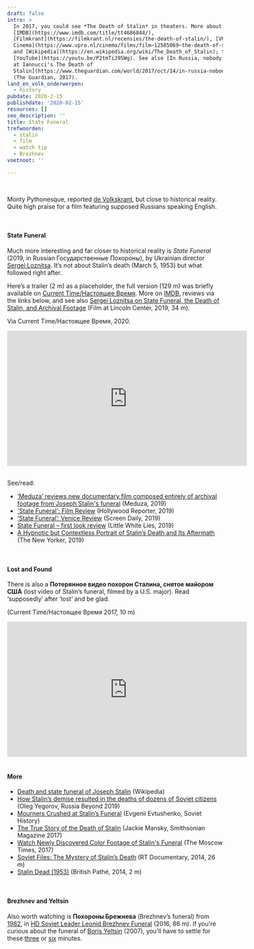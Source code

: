 ```yaml
---
draft: false
intro: >
  In 2017, you could see *The Death of Stalin* in theaters. More about it on
  [IMDB](https://www.imdb.com/title/tt4686844/),
  [Filmkrant](https://filmkrant.nl/recensies/the-death-of-stalin/), [VPRO
  Cinema](https://www.vpro.nl/cinema/films/film~12585069~the-death-of-stalin~.html)
  and [Wikipedia](https://en.wikipedia.org/wiki/The_Death_of_Stalin); trailer on
  [YouTube](https://youtu.be/P2tmTiJ95Wg). See also [In Russia, nobody's laughing
  at Iannucci's The Death of
  Stalin](https://www.theguardian.com/world/2017/oct/14/in-russia-nobodys-laughing-at-armando-iannucci-death-of-stalin)
  (The Guardian, 2017).
land_en_volk_onderwerpen:
  - history
pubdate: 2020-2-15
publishdate: '2020-02-15'
resources: []
seo_description: ''
title: State Funeral
trefwoorden:
  - stalin
  - film
  - watch tip
  - Brezhnev
voetnoot: ''

---
```


<br/>

Monty Pythonesque, reported [de Volkskrant](https://www.volkskrant.nl/cultuur-media/the-death-of-stalin-is-monty-pythonesk-maar-blijft-dicht-bij-historische-werkelijkheid~bc9af54b/), but close to historical reality. Quite high praise for a film featuring supposed Russians speaking English.

<br/>

#### State Funeral

Much more interesting and far closer to historical reality is *State Funeral* (2019, in Russian Государственные Похороны), by Ukrainian director [Sergei Loznitsa](https://en.wikipedia.org/wiki/Sergei_Loznitsa). It’s not about Stalin’s death (March 5, 1953) but what followed right after.

Here’s a trailer (2 m) as a placeholder, the full version (129 m) was briefly available on [Current Time/Настоящее Время](https://www.currenttime.tv/a/stalin-loznitsa-premiere/30605365.html). More on [IMDB](https://www.imdb.com/title/tt10203842/), reviews via the links below, and see also [Sergei Loznitsa on State Funeral, the Death of Stalin, and Archival Footage](https://youtu.be/R4j9m8-Lp0Y) (Film at Lincoln Center, 2019, 34 m).

Via Current Time/Настоящее Время, 2020.

<iframe width="560" height="315" src="https://www.youtube.com/embed/JSvGX6syd_8" frameborder="0" allow="accelerometer; autoplay; encrypted-media; gyroscope; picture-in-picture" allowfullscreen></iframe>

<br/>
<br/>

See/read:

- [‘Meduza’ reviews new documentary film composed entirely of archival footage from Joseph Stalin's funeral](https://meduza.io/en/feature/2019/10/07/stalin-is-dead-long-live-stalin) (Meduza, 2019)
- ['State Funeral': Film Review](https://www.hollywoodreporter.com/review/state-funeral-1239103) (Hollywood Reporter, 2019)
- [‘State Funeral’: Venice Review](https://www.screendaily.com/reviews/state-funeral-venice-review/5142629.article) (Screen Daily, 2019)
- [State Funeral – first look review](https://lwlies.com/festivals/state-funeral-first-look-review-sergei-loznitsa/) (Little White Lies, 2019)
- [A Hypnotic but Contextless Portrait of Stalin’s Death and Its Aftermath](https://www.newyorker.com/news/our-columnists/a-hypnotic-but-contextless-portrait-of-stalins-death-and-its-aftermath) (The New Yorker, 2019)

<br/>

#### Lost and Found

There is also a **Потерянное видео похорон Сталина, снятое майором США** (lost video of Stalin’s funeral, filmed by a U.S. major). Read ‘supposedly’ after ‘lost’ and be glad.

(Current Time/Настоящее Время 2017, 10 m)

<iframe width="560" height="315" src="https://www.youtube.com/embed/msj5-XLsUBs" frameborder="0" allow="accelerometer; autoplay; encrypted-media; gyroscope; picture-in-picture" allowfullscreen></iframe>

<br/>
<br/>

#### More

- [Death and state funeral of Joseph Stalin](https://en.wikipedia.org/wiki/Death_and_state_funeral_of_Joseph_Stalin) (Wikipedia)
- [How Stalin’s demise resulted in the deaths of dozens of Soviet citizens](https://www.rbth.com/history/330067-stalin-death-funeral) (Oleg Yegorov, Russia Beyond 2019)
- [Mourners Crushed at Stalin’s Funeral](http://soviethistory.msu.edu/1954-2/succession-to-stalin/succession-to-stalin-texts/mourners-crushed-at-stalins-funeral/) (Evgenii Evtushenko, Soviet History)
- [The True Story of the Death of Stalin](https://www.smithsonianmag.com/history/true-story-death-stalin-180965119/) (Jackie Mansky, Smithsonian Magazine 2017)
- [Watch Newly Discovered Color Footage of Stalin's Funeral](https://www.themoscowtimes.com/2017/03/16/watch-newly-discovered-color-footage-of-stalins-funeral-a57452) (The Moscow Times, 2017)
- [Soviet Files: The Mystery of Stalin’s Death](https://youtu.be/zrWJntTfAHY) (RT Documentary, 2014, 26 m)
- [Stalin Dead (1953)](https://youtu.be/s3I-dnTEgDU) (British Pathé, 2014, 2 m)

<br/>

#### Brezhnev and Yeltsin

Also worth watching is **Похороны Брежнева** (Brezhnev’s funeral) from [1982](https://nl.qwe.wiki/wiki/Death_and_state_funeral_of_Leonid_Brezhnev), in [HD Soviet Leader Leonid Brezhnev Funeral](https://www.youtube.com/watch?v=1ZyDTIt3xE4) (2016, 86 m). If you're curious about the funeral of [Boris Yeltsin](https://nl.wikipedia.org/wiki/Boris_Jeltsin) (2007), you'll have to settle for these [three](https://youtu.be/HDsCUqrVN_k) or [six](https://youtu.be/DXkBt2so6to) minutes.
